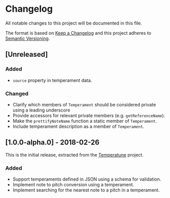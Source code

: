 # Changelog

All notable changes to this project will be documented in this file.

The format is based on [Keep a Changelog](http://keepachangelog.com/en/1.0.0/)
and this project adheres to [Semantic
Versioning](http://semver.org/spec/v2.0.0.html).

## [Unreleased]
### Added
- `source` property in temperament data.

### Changed
- Clarify which members of `Temperament` should be considered private using a
  leading underscore
- Provide accessors for relevant private members (e.g. `getReferenceName`).
- Make the `prettifyNoteName` function a static member of `Temperament`.
- Include temperament description as a member of `Temperament`.

## [1.0.0-alpha.0] - 2018-02-26
This is the initial release, extracted from the
[Temperatune](https://github.com/ianprime0509/temperatune) project.

### Added
- Support temperaments defined in JSON using a schema for validation.
- Implement note to pitch conversion using a temperament.
- Implement searching for the nearest note to a pitch in a temperament.
